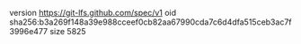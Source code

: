 version https://git-lfs.github.com/spec/v1
oid sha256:b3a269f148a39e988cceef0cb82aa67990cda7c6d4dfa515ceb3ac7f3996e477
size 5825
